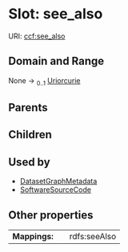 
# Slot: see_also



URI: [ccf:see_also](http://purl.org/ccf/see_also)


## Domain and Range

None &#8594;  <sub>0..1</sub> [Uriorcurie](types/Uriorcurie.md)

## Parents


## Children


## Used by

 * [DatasetGraphMetadata](DatasetGraphMetadata.md)
 * [SoftwareSourceCode](SoftwareSourceCode.md)

## Other properties

|  |  |  |
| --- | --- | --- |
| **Mappings:** | | rdfs:seeAlso |